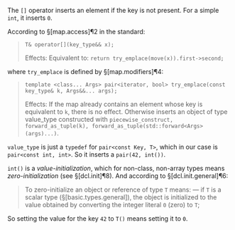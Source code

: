 The `[]` operator inserts an element if the key is not present. For a simple `int`, it inserts `0`.

According to §[map.access]¶2 in the standard:

> ```
> T& operator[](key_type&& x);
> ```
>
> Effects: Equivalent to: `return try_emplace(move(x)).first->second;`

where `try_emplace` is defined by §[map.modifiers]¶4:

> ```
> template <class... Args> pair<iterator, bool> try_emplace(const key_type& k, Args&&... args);
> ```
>
> Effects: If the map already contains an element whose key is equivalent to `k`, there is no effect. Otherwise inserts an object of type value_type constructed with `piecewise_construct, forward_as_tuple(k), forward_as_tuple(std::forward<Args>(args)...)`.

`value_type` is just a `typedef` for `pair<const Key, T>`, which in our case is `pair<const int, int>`. So it inserts a `pair(42, int())`.

`int()` is a *value-initialization*, which for non-class, non-array types means *zero-initialization* (see §[dcl.init]¶8). And according to §[dcl.init.general]¶6:

> To zero-initialize an object or reference of type `T` means:
> — if `T` is a scalar type (§[basic.types.general]), the object is initialized to the value obtained by converting the integer literal `0` (zero) to `T`;

So setting the value for the key `42` to `T()` means setting it to `0`.